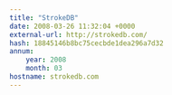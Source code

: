 ```yaml
---
title: "StrokeDB"
date: 2008-03-26 11:32:04 +0000
external-url: http://strokedb.com/
hash: 18845146b8bc75cecbde1dea296a7d32
annum:
    year: 2008
    month: 03
hostname: strokedb.com
---
```



